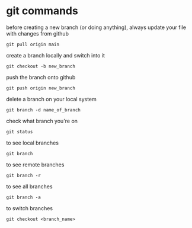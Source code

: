 # git commands
before creating a new branch (or doing anything), always update your file with changes from github
```console
git pull origin main
```

create a branch locally and switch into it
```console
git checkout -b new_branch
```

push the branch onto github
```console
git push origin new_branch
```

delete a branch on your local system
```console
git branch -d name_of_branch
```

check what branch you're on
```console
git status
```

to see local branches
```console
git branch 
```

to see remote branches
```console
git branch -r
```

to see all branches
```console
git branch -a
```

to switch branches
```console
git checkout <branch_name>
```
